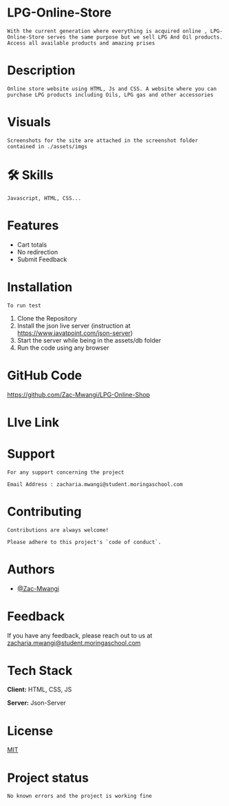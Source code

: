# LPG-Online-Store

    With the current generation where everything is acquired online , LPG-Online-Store serves the same purpose but we sell LPG And Oil products. Access all available products and amazing prises


# Description
    
    Online store website using HTML, Js and CSS. A website where you can purchase LPG products including Oils, LPG gas and other accessories

# Visuals

    Screenshots for the site are attached in the screenshot folder contained in ./assets/imgs

# 🛠 Skills
    Javascript, HTML, CSS...

# Features

- Cart totals
- No redirection
- Submit Feedback

# Installation

    To run test

1. Clone the Repository
2. Install the json live server (instruction at https://www.javatpoint.com/json-server)
3. Start the server while being in the assets/db folder 
4. Run the code using any browser


# GitHub Code

https://github.com/Zac-Mwangi/LPG-Online-Shop

#   LIve Link


# Support
    For any support concerning the project 

    Email Address : zacharia.mwangi@student.moringaschool.com

# Contributing

    Contributions are always welcome!

    Please adhere to this project's `code of conduct`.

# Authors

- [@Zac-Mwangi](https://github.com/Zac-Mwangi/)


# Feedback

If you have any feedback, please reach out to us at zacharia.mwangi@student.moringaschool.com

# Tech Stack

**Client:** HTML, CSS, JS

**Server:** Json-Server


# License
 [MIT](https://choosealicense.com/licenses/mit/)


# Project status
    No known errors and the project is working fine


